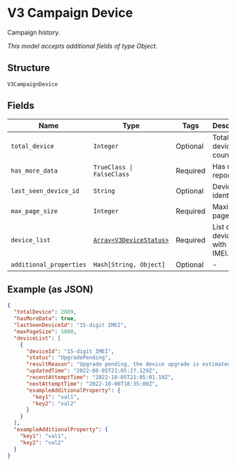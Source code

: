 
# V3 Campaign Device

Campaign history.

*This model accepts additional fields of type Object.*

## Structure

`V3CampaignDevice`

## Fields

| Name | Type | Tags | Description |
|  --- | --- | --- | --- |
| `total_device` | `Integer` | Optional | Total device count. |
| `has_more_data` | `TrueClass \| FalseClass` | Required | Has more report flag. |
| `last_seen_device_id` | `String` | Optional | Device identifier. |
| `max_page_size` | `Integer` | Required | Maximum page size. |
| `device_list` | [`Array<V3DeviceStatus>`](../../doc/models/v3-device-status.md) | Required | List of devices with id in IMEI. |
| `additional_properties` | `Hash[String, Object]` | Optional | - |

## Example (as JSON)

```json
{
  "totalDevice": 2689,
  "hasMoreData": true,
  "lastSeenDeviceId": "15-digit IMEI",
  "maxPageSize": 1000,
  "deviceList": [
    {
      "deviceId": "15-digit IMEI",
      "status": "UpgradePending",
      "resultReason": "Upgrade pending, the device upgrade is estimated to be scheduled for 06 Oct 22 18:05 UTC",
      "updatedTime": "2022-08-05T21:05:27.129Z",
      "recentAttemptTime": "2022-10-05T21:05:01.19Z",
      "nextAttemptTime": "2022-10-06T18:35:00Z",
      "exampleAdditionalProperty": {
        "key1": "val1",
        "key2": "val2"
      }
    }
  ],
  "exampleAdditionalProperty": {
    "key1": "val1",
    "key2": "val2"
  }
}
```

